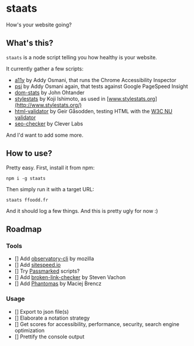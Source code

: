 # staats
How's your website going?

## What's this?

`staats` is a node script telling you how healthy is your website.

It currently gather a few scripts:

* [a11y](https://github.com/addyosmani/a11y) by Addy Osmani, that runs the Chrome Accessibility Inspector
* [psi](https://github.com/addyosmani/psi) by Addy Osmani again, that tests against Google PageSpeed Insight
* [dom-stats](https://github.com/johnotander/dom-stats) by John Ohtander
* [stylestats](https://github.com/t32k/stylestats) by Koji Ishimoto, as used in [www.stylestats.org](http://www.stylestats.org/)
* [html-validator](https://github.com/zrrrzzt/html-validator) by Geir Gåsodden, testing HTML with the [W3C NU validator](validator.w3.org/nu)
* [seo-checker](https://github.com/Clever-Labs/seo-checker) by Clever Labs

And I'd want to add some more.

## How to use?

Pretty easy. First, install it from npm:
```
npm i -g staats
```

Then simply run it with a target URL:
```
staats ffoodd.fr
```

And it should log a few things. And this is pretty ugly for now :)

## Roadmap

### Tools

* [] Add [observatory-cli](https://github.com/mozilla/observatory-cli) by mozilla
* [] Add [sitespeed.io](https://www.sitespeed.io/)
* [] Try [Passmarked](https://github.com/passmarked) scripts?
* [] Add [broken-link-checker](https://github.com/stevenvachon/broken-link-checker) by Steven Vachon
* [] Add [Phantomas](https://github.com/macbre/phantomas) by Maciej Brencz

### Usage

* [] Export to json file(s)
* [] Elaborate a notation strategy
* [] Get scores for accessibility, performance, security, search engine optimization
* [] Prettify the console output

